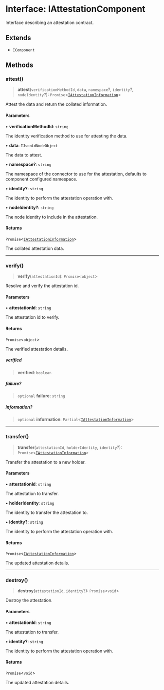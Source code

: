 # Interface: IAttestationComponent

Interface describing an attestation contract.

## Extends

- `IComponent`

## Methods

### attest()

> **attest**(`verificationMethodId`, `data`, `namespace`?, `identity`?, `nodeIdentity`?): `Promise`\<[`IAttestationInformation`](IAttestationInformation.md)\>

Attest the data and return the collated information.

#### Parameters

• **verificationMethodId**: `string`

The identity verification method to use for attesting the data.

• **data**: `IJsonLdNodeObject`

The data to attest.

• **namespace?**: `string`

The namespace of the connector to use for the attestation, defaults to component configured namespace.

• **identity?**: `string`

The identity to perform the attestation operation with.

• **nodeIdentity?**: `string`

The node identity to include in the attestation.

#### Returns

`Promise`\<[`IAttestationInformation`](IAttestationInformation.md)\>

The collated attestation data.

***

### verify()

> **verify**(`attestationId`): `Promise`\<`object`\>

Resolve and verify the attestation id.

#### Parameters

• **attestationId**: `string`

The attestation id to verify.

#### Returns

`Promise`\<`object`\>

The verified attestation details.

##### verified

> **verified**: `boolean`

##### failure?

> `optional` **failure**: `string`

##### information?

> `optional` **information**: `Partial`\<[`IAttestationInformation`](IAttestationInformation.md)\>

***

### transfer()

> **transfer**(`attestationId`, `holderIdentity`, `identity`?): `Promise`\<[`IAttestationInformation`](IAttestationInformation.md)\>

Transfer the attestation to a new holder.

#### Parameters

• **attestationId**: `string`

The attestation to transfer.

• **holderIdentity**: `string`

The identity to transfer the attestation to.

• **identity?**: `string`

The identity to perform the attestation operation with.

#### Returns

`Promise`\<[`IAttestationInformation`](IAttestationInformation.md)\>

The updated attestation details.

***

### destroy()

> **destroy**(`attestationId`, `identity`?): `Promise`\<`void`\>

Destroy the attestation.

#### Parameters

• **attestationId**: `string`

The attestation to transfer.

• **identity?**: `string`

The identity to perform the attestation operation with.

#### Returns

`Promise`\<`void`\>

The updated attestation details.
